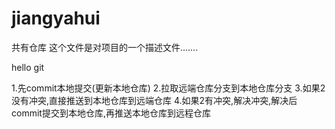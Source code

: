 # jiangyahui
共有仓库
这个文件是对项目的一个描述文件.......


hello git 

1.先commit本地提交(更新本地仓库)
2.拉取远端仓库分支到本地仓库分支
3.如果2没有冲突,直接推送到本地仓库到远端仓库
4.如果2有冲突,解决冲突,解决后commit提交到本地仓库,再推送本地仓库到远程仓库
